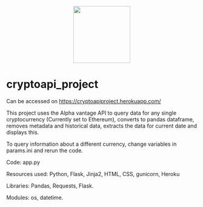 <p align="center">
  <img width="150" src="https://user-images.githubusercontent.com/23463810/115998709-76d72280-a5e0-11eb-9759-9b352298c1e3.png">
</p>

# cryptoapi_project

Can be accessed on https://cryptoapiproject.herokuapp.com/

This project uses the Alpha vantage API to query data for any single cryptocurrency (Currently set to Ethereum), converts to pandas dataframe, removes metadata and historical data, extracts the data for current date and displays this.

To query information about a different currency, change variables in params.ini and rerun the code.

Code: app.py

Resources used: Python, Flask, Jinja2, HTML, CSS, gunicorn, Heroku

Libraries: Pandas, Requests, Flask.

Modules: os, datetime.
